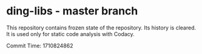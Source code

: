 # ding-libs - master branch

This repository contains frozen state of the repository.
Its history is cleared. It is used only for static code
analysis with Codacy.

Commit Time: 1710824862